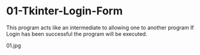 # 01-Tkinter-Login-Form
This program acts like an intermediate to allowing one to another program
If Login has been successful the program will be executed.

01.jpg


